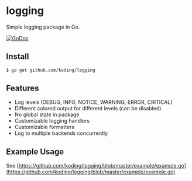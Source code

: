 logging
=======

Simple logging package in Go.

[![GoDoc](https://godoc.org/github.com/koding/logging?status.png)](https://godoc.org/github.com/koding/logging)


Install
-------

```sh
$ go get github.com/koding/logging
```


Features
--------

* Log levels (DEBUG, INFO, NOTICE, WARNING, ERROR, CRITICAL)
* Different colored output for different levels (can be disabled)
* No global state in package
* Customizable logging handlers
* Customizable formatters
* Log to multiple backends concurrently


Example Usage
-------------

See [https://github.com/koding/logging/blob/master/example/example.go](https://github.com/koding/logging/blob/master/example/example.go)
